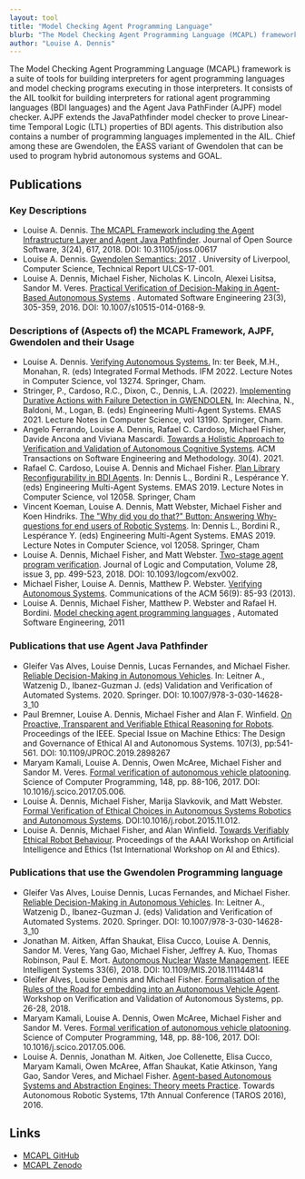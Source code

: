 ```yaml
---
layout: tool
title: "Model Checking Agent Programming Language"
blurb: "The Model Checking Agent Programming Language (MCAPL) framework is a suite of tools for building interpreters for agent programming languages and  model checking programs executing in those interpreters. "
author: "Louise A. Dennis"
---
```


The Model Checking Agent Programming Language (MCAPL) framework is a suite of tools for building interpreters for agent programming languages and  model checking programs executing in those interpreters.  It consists of the AIL toolkit for building interpreters for rational agent programming languages (BDI languages) and the Agent Java PathFinder (AJPF) model checker. AJPF extends the JavaPathfinder model checker to prove Linear-time Temporal Logic (LTL) properties of BDI agents.  This distribution also contains a number of programming languages implemented in the AIL.  Chief among these are Gwendolen, the EASS variant of Gwendolen that can be used to program hybrid autonomous systems and GOAL.

## Publications

### Key Descriptions 

* Louise A. Dennis. [The MCAPL Framework including the Agent Infrastructure Layer and Agent Java Pathfinder](https://joss.theoj.org/papers/10.21105/joss.00617)<i class="fas fa-external-link-alt"></i>. Journal of Open Source Software, 3(24), 617, 2018. DOI: 10.31105/joss.00617
* Louise A. Dennis. [Gwendolen Semantics: 2017](https://intranet.csc.liv.ac.uk/research/techreports/tr2017/ulcs-17-001.pdf)<i class="fas fa-external-link-alt"></i> . University of Liverpool, Computer Science, Technical Report ULCS-17-001. 
* Louise A. Dennis, Michael Fisher, Nicholas K. Lincoln, Alexei Lisitsa, Sandor M. Veres. [Practical Verification of Decision-Making in Agent-Based Autonomous Systems](http://link.springer.com/article/10.1007/s10515-014-0168-9)<i class="fas fa-external-link-alt"></i> . Automated Software Engineering 23(3), 305-359, 2016. DOI: 10.1007/s10515-014-0168-9.

### Descriptions of (Aspects of) the MCAPL Framework, AJPF, Gwendolen and their Usage 

* Louise A. Dennis. [Verifying Autonomous Systems.](https://doi.org/10.1007/978-3-031-07727-2_1)<i class="fas fa-external-link-alt"></i> In: ter Beek, M.H., Monahan, R. (eds) Integrated Formal Methods. IFM 2022. Lecture Notes in Computer Science, vol 13274. Springer, Cham.
* Stringer, P., Cardoso, R.C., Dixon, C., Dennis, L.A. (2022). [Implementing Durative Actions with Failure Detection in GWENDOLEN.](https://doi.org/10.1007/978-3-030-97457-2_19) In: Alechina, N., Baldoni, M., Logan, B. (eds) Engineering Multi-Agent Systems. EMAS 2021. Lecture Notes in Computer Science, vol 13190. Springer, Cham. 
* Angelo Ferrando, Louise A. Dennis, Rafael C. Cardoso, Michael Fisher, Davide Ancona and Viviana Mascardi.  [Towards a Holistic Approach to Verification and Validation of Autonomous Cognitive Systems](https://doi.org/10.1145/3447246)<i class="fas fa-external-link-alt"></i>.  ACM Transactions on Software Engineering and Methodology.  30(4).  2021.  
* Rafael C. Cardoso, Louise A. Dennis and Michael Fisher. [Plan Library Reconfigurability in BDI Agents](https://doi.org/10.1007/978-3-030-51417-4_10)<i class="fas fa-external-link-alt"></i>. In: Dennis L., Bordini R., Lespérance Y. (eds) Engineering Multi-Agent Systems. EMAS 2019. Lecture Notes in Computer Science, vol 12058. Springer, Cham
* Vincent Koeman, Louise A. Dennis, Matt Webster, Michael Fisher and Koen Hindriks. [The "Why did you do that?" Button: Answering Why-questions for end users of Robotic Systems](https://doi.org/10.1007/978-3-030-51417-4_8)<i class="fas fa-external-link-alt"></i>. In: Dennis L., Bordini R., Lespérance Y. (eds) Engineering Multi-Agent Systems. EMAS 2019. Lecture Notes in Computer Science, vol 12058. Springer, Cham
* Louise A. Dennis, Michael Fisher, and Matt Webster. [Two-stage agent program verification](http://dx.doi.org/10.1093/logcom/exv002)<i class="fas fa-external-link-alt"></i>. Journal of Logic and Computation, Volume 28, issue 3, pp. 499-523, 2018. DOI: 10.1093/logcom/exv002. 
* Michael Fisher, Louise A. Dennis, Matthew P. Webster. [Verifying Autonomous Systems](http://www.cs.man.ac.uk/~dennisl/pubs/p84-fisher.pdf)<i class="fas fa-external-link-alt"></i>. Communications of the ACM 56(9): 85-93 (2013). 
* Louise A. Dennis, Michael Fisher, Matthew P. Webster and Rafael H. Bordini. [Model checking agent programming languages](http://dx.doi.org/10.1007/s10515-011-0088-x)<i class="fas fa-external-link-alt"></i> , Automated Software Engineering, 2011

### Publications that use Agent Java Pathfinder

* Gleifer Vas Alves, Louise Dennis, Lucas Fernandes, and Michael Fisher. [Reliable Decision-Making in Autonomous Vehicles](https://doi.org/10.1007/978-3-030-14628-3_10)<i class="fas fa-external-link-alt"></i>. In: Leitner A., Watzenig D., Ibanez-Guzman J. (eds) Validation and Verification of Automated Systems. 2020. Springer. DOI: 10.1007/978-3-030-14628-3_10
* Paul Bremner, Louise A. Dennis, Michael Fisher and Alan F. Winfield. [On Proactive, Transparent and Verifiable Ethical Reasoning for Robots](http://doi.org/10.1109/JPROC.2019.2898267)<i class="fas fa-external-link-alt"></i>. Proceedings of the IEEE. Special Issue on Machine Ethics: The Design and Governance of Ethical AI and Autonomous Systems. 107(3), pp:541-561. DOI: 10.1109/JPROC.2019.2898267
* Maryam Kamali, Louise A. Dennis, Owen McAree, Michael Fisher and Sandor M. Veres. [Formal verification of autonomous vehicle platooning](http://www.sciencedirect.com/science/article/pii/S0167642317301168)<i class="fas fa-external-link-alt"></i>. Science of Computer Programming, 148, pp. 88-106, 2017. DOI: 10.1016/j.scico.2017.05.006.
* Louise A. Dennis, Michael Fisher, Marija Slavkovik, and Matt Webster. [Formal Verification of Ethical Choices in Autonomous Systems Robotics and Autonomous Systems](http://dx.doi.org/10.1016/j.robot.2015.11.012)<i class="fas fa-external-link-alt"></i>. DOI:10.1016/j.robot.2015.11.012.
* Louise A. Dennis, Michael Fisher, and Alan Winfield. [Towards Verifiably Ethical Robot Behaviour](https://www.aaai.org/ocs/index.php/WS/AAAIW15/paper/viewFile/10119/10131)<i class="fas fa-external-link-alt"></i>. Proceedings of the AAAI Workshop on Artificial Intelligence and Ethics (1st International Workshop on AI and Ethics).

### Publications that use the Gwendolen Programming language

* Gleifer Vas Alves, Louise Dennis, Lucas Fernandes, and Michael Fisher. [Reliable Decision-Making in Autonomous Vehicles](https://doi.org/10.1007/978-3-030-14628-3_10)<i class="fas fa-external-link-alt"></i>. In: Leitner A., Watzenig D., Ibanez-Guzman J. (eds) Validation and Verification of Automated Systems. 2020. Springer. DOI: 10.1007/978-3-030-14628-3_10
* Jonathan M. Aitken, Affan Shaukat, Elisa Cucco, Louise A. Dennis, Sandor M. Veres, Yang Gao, Michael Fisher, Jeffrey A. Kuo, Thomas Robinson, Paul E. Mort. [Autonomous Nuclear Waste Management](https://ieeexplore.ieee.org/document/8255794)<i class="fas fa-external-link-alt"></i>. IEEE Intelligent Systems 33(6), 2018. DOI: 10.1109/MIS.2018.111144814
* Gleifer Alves, Louise Dennis and Michael Fisher. [Formalisation of the Rules of the Road for embedding into an Autonomous Vehicle Agent](https://docs.google.com/viewer?a=v&pid=sites&srcid=ZGVmYXVsdGRvbWFpbnx3c3ZhdmFzMjAxOHxneDo3Y2M2YzE2NjFlOWFjNzVk)<i class="fas fa-external-link-alt"></i>. Workshop on Verification and Validation of Autonomous Systems, pp. 26-28, 2018.
* Maryam Kamali, Louise A. Dennis, Owen McAree, Michael Fisher and Sandor M. Veres. [Formal verification of autonomous vehicle platooning](http://www.sciencedirect.com/science/article/pii/S0167642317301168)<i class="fas fa-external-link-alt"></i>. Science of Computer Programming, 148, pp. 88-106, 2017. DOI: 10.1016/j.scico.2017.05.006.
* Louise A. Dennis, Jonathan M. Aitken, Joe Collenette, Elisa Cucco, Maryam Kamali, Owen McAree, Affan Shaukat, Katie Atkinson, Yang Gao, Sandor Veres, and Michael Fisher. [Agent-based Autonomous Systems and Abstraction Engines: Theory meets Practice](https://link.springer.com/chapter/10.1007/978-3-319-40379-3_8)<i class="fas fa-external-link-alt"></i>. Towards Autonomous Robotic Systems, 17th Annual Conference (TAROS 2016), 2016. 


## Links

* [MCAPL GitHub ](https://github.com/mcapl/mcapl)<i class="fas fa-external-link-alt"></i>
* [MCAPL Zenodo](https://zenodo.org/record/5720861)<i class="fas fa-external-link-alt"></i>
